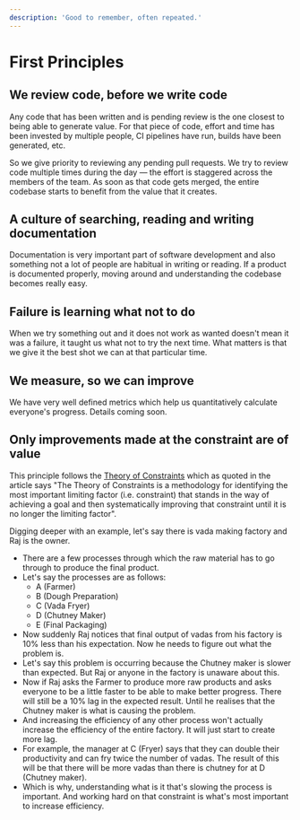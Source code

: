 ```yaml
---
description: 'Good to remember, often repeated.'
---
```


# First Principles

## We review code, before we write code

Any code that has been written and is pending review is the one closest to being able to generate value. For that piece of code, effort and time has been invested by multiple people, CI pipelines have run, builds have been generated, etc. 

So we give priority to reviewing any pending pull requests. We try to review code multiple times during the day — the effort is staggered across the members of the team. As soon as that code gets merged, the entire codebase starts to benefit from the value that it creates. 

## A culture of searching, reading and writing documentation

Documentation is very important part of software development and also something not a lot of people are habitual in writing or reading. If a product is documented properly, moving around and understanding the codebase becomes really easy.

## Failure is learning what not to do

When we try something out and it does not work as wanted doesn't mean it was a failure, it taught us what not to try the next time. What matters is that we give it the best shot we can at that particular time.

## We measure, so we can improve

We have very well defined metrics which help us quantitatively calculate everyone's progress. Details coming soon.

## Only improvements made at the constraint are of value

This principle follows the [Theory of Constraints](https://www.leanproduction.com/theory-of-constraints.html) which as quoted in the article says "The Theory of Constraints is a methodology for identifying the most important limiting factor \(i.e. constraint\) that stands in the way of achieving a goal and then systematically improving that constraint until it is no longer the limiting factor".

Digging deeper with an example, let's say there is vada making factory and Raj is the owner.

* There are a few processes through which the raw material has to go through to produce the final product.
* Let's say the processes are as follows:
  * A \(Farmer\)
  * B \(Dough Preparation\)
  * C \(Vada Fryer\)
  * D \(Chutney Maker\)
  * E \(Final Packaging\)
* Now suddenly Raj notices that final output of vadas from his factory is 10% less than his expectation. Now he needs to figure out what the problem is.
* Let's say this problem is occurring because the Chutney maker is slower than expected. But Raj or anyone in the factory is unaware about this.
* Now if Raj asks the Farmer to produce more raw products and asks everyone to be a little faster to be able to make better progress. There will still be a 10% lag in the expected result. Until he realises that the Chutney maker is what is causing the problem.
* And increasing the efficiency of any other process won't actually increase the efficiency of the entire factory. It will just start to create more lag.
* For example, the manager at C \(Fryer\) says that they can double their productivity and can fry twice the number of vadas. The result of this will be that there will be more vadas than there is chutney for at D \(Chutney maker\).
* Which is why, understanding what is it that's slowing the process is important. And working hard on that constraint is what's most important to increase efficiency.

